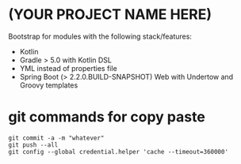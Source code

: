 # (YOUR PROJECT NAME HERE)
Bootstrap for modules with the following stack/features:

* Kotlin
* Gradle > 5.0 with Kotlin DSL
* YML instead of properties file
* Spring Boot (> 2.2.0.BUILD-SNAPSHOT) Web with Undertow and Groovy templates


# git commands for copy paste
```
git commit -a -m "whatever"
git push --all
git config --global credential.helper 'cache --timeout=360000'
```
